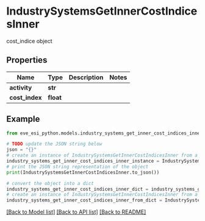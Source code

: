# IndustrySystemsGetInnerCostIndicesInner

cost_indice object

## Properties

Name | Type | Description | Notes
------------ | ------------- | ------------- | -------------
**activity** | **str** |  | 
**cost_index** | **float** |  | 

## Example

```python
from eve_esi_python.models.industry_systems_get_inner_cost_indices_inner import IndustrySystemsGetInnerCostIndicesInner

# TODO update the JSON string below
json = "{}"
# create an instance of IndustrySystemsGetInnerCostIndicesInner from a JSON string
industry_systems_get_inner_cost_indices_inner_instance = IndustrySystemsGetInnerCostIndicesInner.from_json(json)
# print the JSON string representation of the object
print(IndustrySystemsGetInnerCostIndicesInner.to_json())

# convert the object into a dict
industry_systems_get_inner_cost_indices_inner_dict = industry_systems_get_inner_cost_indices_inner_instance.to_dict()
# create an instance of IndustrySystemsGetInnerCostIndicesInner from a dict
industry_systems_get_inner_cost_indices_inner_from_dict = IndustrySystemsGetInnerCostIndicesInner.from_dict(industry_systems_get_inner_cost_indices_inner_dict)
```
[[Back to Model list]](../README.md#documentation-for-models) [[Back to API list]](../README.md#documentation-for-api-endpoints) [[Back to README]](../README.md)


